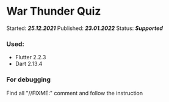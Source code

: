 # War Thunder Quiz

Started: ***25.12.2021***
Published: ***23.01.2022***
Status: ***Supported***

### Used:
* Flutter 2.2.3
* Dart 2.13.4

### For debugging
Find all "//FIXME:" comment and follow the instruction
